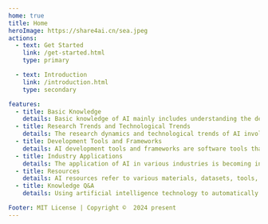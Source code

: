 ```yaml
---
home: true
title: Home
heroImage: https://share4ai.cn/sea.jpeg
actions:
  - text: Get Started
    link: /get-started.html
    type: primary

  - text: Introduction
    link: /introduction.html
    type: secondary

features:
  - title: Basic Knowledge
    details: Basic knowledge of AI mainly includes understanding the definition, basic concepts, and related technologies of artificial intelligence.
  - title: Research Trends and Technological Trends
    details: The research dynamics and technological trends of AI involve the latest innovations and developments in both academia and industry.
  - title: Development Tools and Frameworks
    details: AI development tools and frameworks are software tools that help developers implement, train, and deploy AI models.
  - title: Industry Applications
    details: The application of AI in various industries is becoming increasingly widespread.
  - title: Resources
    details: AI resources refer to various materials, datasets, tools, and platforms related to artificial intelligence research and development.
  - title: Knowledge Q&A
    details: Using artificial intelligence technology to automatically extract relevant information from structured or unstructured knowledge bases and answer user questions in natural language!

Footer: MIT License | Copyright ©  2024 present
---
```



